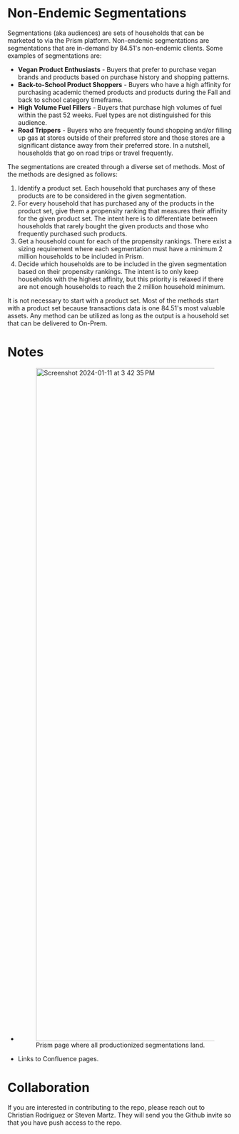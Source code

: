 # Non-Endemic Segmentations
Segmentations (aka audiences) are sets of households that can be marketed to via the Prism platform. Non-endemic segmentations are segmentations that are in-demand by 84.51's non-endemic clients. Some examples of segmentations are:

* **Vegan Product Enthusiasts** - Buyers that prefer to purchase vegan brands and products based on purchase history and shopping patterns.
* **Back-to-School Product Shoppers** - Buyers who have a high affinity for purchasing academic themed products and products during the Fall and back to school category timeframe.
* **High Volume Fuel Fillers** - Buyers that purchase high volumes of fuel within the past 52 weeks. Fuel types are not distinguished for this audience.
* **Road Trippers** - Buyers who are frequently found shopping and/or filling up gas at stores outside of their preferred store and those stores are a significant distance away from their preferred store. In a nutshell, households that go on road trips or travel frequently.

The segmentations are created through a diverse set of methods. Most of the methods are designed as follows:

1) Identify a product set. Each household that purchases any of these products are to be considered in the given segmentation.
2) For every household that has purchased any of the products in the product set, give them a propensity ranking that measures their affinity for the given product set. The intent here is to differentiate between households that rarely bought the given products and those who frequently purchased such products.
3) Get a household count for each of the propensity rankings. There exist a sizing requirement where each segmentation must have a minimum 2 million households to be included in Prism.
4) Decide which households are to be included in the given segmentation based on their propensity rankings. The intent is to only keep households with the highest affinity, but this priority is relaxed if there are not enough households to reach the 2 million household minimum.

It is not necessary to start with a product set. Most of the methods start with a product set because transactions data is one 84.51's most valuable assets. Any method can be utilized as long as the output is a household set that can be delivered to On-Prem.

# Notes
* <figure>
  <img width="1509" alt="Screenshot 2024-01-11 at 3 42 35 PM" src="https://github.com/christianrodriguez-8451/non_endemic_segmentations/assets/129775077/cfca9f9a-dadd-4ebe-8c3d-6d8b3fdfc3d2">
  <figcaption>Prism page where all productionized segmentations land.</figcaption>
</figure>


* Links to Confluence pages.


# Collaboration
If you are interested in contributing to the repo, please reach out to Christian Rodriguez or Steven Martz. They will send you the Github invite so that you have push access to the repo.
